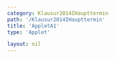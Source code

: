 ```yaml
---
category: Klausur2014IHaupttermin
path: '/Klausur2014IHaupttermin'
title: 'AppletA1'
type: 'Applet'

layout: nil
---
```

<link type="text/css" href="https://cdnjs.cloudflare.com/ajax/libs/jsxgraph/0.99.6/jsxgraph.css"><link rel="stylesheet" type="text/css" href="//cdnjs.cloudflare.com/ajax/libs/jsxgraph/0.99.7/jsxgraph.css" />
<div id="7da90586-726e-4d3e-abfb-cb4a171abc3f" class="jxgbox" style="width:500px; height:500px">
<script type="text/javascript">
    (function() {
	  //board
var board = JXG.JSXGraph.initBoard('7da90586-726e-4d3e-abfb-cb4a171abc3f', {
                boundingbox: [-1, 4, 4, -1],
                axis: false
                
            });
var A = board.create('point', [0,0], {name: 'A', fixed:true, label:{fontsize:16, offset=[-10,-10]}, size:2, color:'blue'});

var B = board.create('point', [2.5, 0], {name:'B', fixed: true, label:{fontsize:16}, size:2, color:'blue'});

var C = board.create('point', [2.5, 3], {fixed: true, name:'C', label:{fontsize:16}, size:2, color:'blue'});

var CBA = board.create('angle', [C, B, A], {orthoType: 'sectordot', name: ' '});

var AB = board.create('segment', [A, B], {color:'blue'});
var BC = board.create('segment', [B, C], {color:'blue'});
var AC = board.create('segment', [A, C], {color:'blue'});

var temp = board.create('functiongraph', [x => 0, 0, 2.5], {visible: false});

var P = board.create('glider', [1.696, 0, temp], {name: 'P', color: 'orange', label:{fontsize:16}, size:2});

var PC = board.create('segment', [P, C], {color:'green'});

board.create('polygon', [B,C,P], {fillcolor:'red', fillOpacity:0.2});

var PCB = board.create('angle', [P, C, B], {name: '&phi;', radius:1, label:{fontsize:18, color:'purple'}, fillcolor:'green'});

var getPhi = function(){
return JXG.toFixed(180 / Math.PI * Math.atan((2.5-P.X()) / 3), 2);
}

var getV = function(){
return JXG.toFixed(9 * Math.PI * ((2.5-P.X())/3) * ((2.5-P.X())/3),2);
}

var phi_T = board.create('text', [2.5, 3.5, function() {return '&phi; = ' + getPhi() +'°'; }], {fontsize: 18, color:'purple'});

var V_T = board.create('text', [-0.5, 2, function() {return 'V(' + getPhi() + '°' + ') = ' + getV() + 'cm^3';}], {fontsize:18});

var NR_T = board.create('text', [-0.8, 3.5, '2014 HT I A1'], {fontsize: 18})

var CB_T = board.create('text', [2.58, 1.5, '3'], {fontsize: 18})
var AB_T = board.create('text', [1.25, -0.18, '2,5'], {fontsize: 18})

	
})()
  </script>
  </div>
